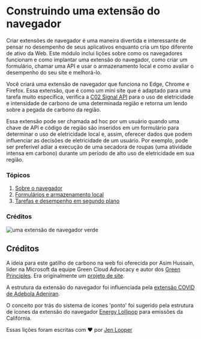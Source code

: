 # Construindo uma extensão do navegador

Criar extensões de navegador é uma maneira divertida e interessante de pensar no desempenho de seus aplicativos enquanto cria um tipo diferente de ativo da Web. Este módulo inclui lições sobre como os navegadores funcionam e como implantar uma extensão do navegador, como criar um formulário, chamar uma API e usar o armazenamento local e como avaliar o desempenho do seu site e melhorá-lo.


Você criará uma extensão de navegador que funciona no Edge, Chrome e Firefox. Essa extensão, que é como um mini site que é adaptado para uma tarefa muito específica, verifica a [C02 Signal API](https://www.co2signal.com) para o uso de eletricidade e intensidade de carbono de uma determinada região e retorna um lendo sobre a pegada de carbono da região.

Essa extensão pode ser chamada ad hoc por um usuário quando uma chave de API e código de região são inseridos em um formulário para determinar o uso de eletricidade local e, assim, oferecer dados que podem influenciar as decisões de eletricidade de um usuário. Por exemplo, pode ser preferível adiar a execução de uma secadora de roupas (uma atividade intensa em carbono) durante um período de alto uso de eletricidade em sua região.


### Tópicos

1. [Sobre o navegador](1-about-browsers/README.md)
2. [Formulários e armazenamento local](2-forms-browsers-local-storage/README.md)
3. [Tarefas e desempenho em segundo plano](3-background-tasks-and-performance/README.md)


### Créditos

![uma extensão de navegador verde](../extension-screenshot.png)

## Créditos

A ideia para este gatilho de carbono na web foi oferecida por Asim Hussain, líder na Microsoft da equipe Green Cloud Advocacy e autor dos [Green Principles](https://principles.green/). Era originalmente um [projeto de site](https://github.com/jlooper/green).

A estrutura da extensão do navegador foi influenciada pela [extensão COVID de Adebola Adeniran](https://github.com/onedebos/covtension).

O conceito por trás do sistema de ícones 'ponto' foi sugerido pela estrutura de ícones da extensão do navegador [Energy Lollipop](https://energylollipop.com/) para emissões da Califórnia.

Essas lições foram escritas com ♥️ por [Jen Looper](https://www.twitter.com/jenlooper)